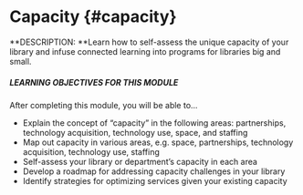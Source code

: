 # Capacity {#capacity}

**DESCRIPTION: **Learn how to self-assess the unique capacity of your library and infuse connected learning into programs for libraries big and small.

<div class="table-format objectives"><span class="title"><h5>LEARNING OBJECTIVES FOR THIS MODULE</h5></span>
After completing this module, you will be able to...
<ul><li>Explain the concept of “capacity” in the following areas: partnerships, technology acquisition, technology use, space, and staffing</li><li>Map out capacity in various areas, e.g. space, partnerships, technology acquisition, technology use, staffing</li><li>Self-assess your library or department’s capacity in each area</li><li>Develop a roadmap for addressing capacity challenges in your library</li><li>Identify strategies for optimizing services given your existing capacity</li></ul></div>



